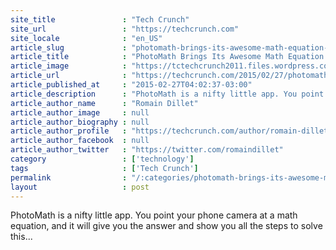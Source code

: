 ```yaml
---
site_title               : "Tech Crunch"
site_url                 : "https://techcrunch.com"
site_locale              : "en_US"
article_slug             : "photomath-brings-its-awesome-math-equation-solving-app-to-android"
article_title            : "PhotoMath Brings Its Awesome Math Equation Solving App To Android"
article_image            : "https://tctechcrunch2011.files.wordpress.com/2015/02/01-photomath-formula-scan-android.jpg?w=764&h=400&crop=1"
article_url              : "https://techcrunch.com/2015/02/27/photomath-brings-its-awesome-math-equation-solving-app-to-android/"
article_published_at     : "2015-02-27T04:02:37-03:00"
article_description      : "PhotoMath is a nifty little app. You point your phone camera at a math equation, and it will give you the answer and show you all the steps to solve this..."
article_author_name      : "Romain Dillet"
article_author_image     : null
article_author_biography : null
article_author_profile   : "https://techcrunch.com/author/romain-dillet/"
article_author_facebook  : null
article_author_twitter   : "https://twitter.com/romaindillet"
category                 : ['technology']
tags                     : ['Tech Crunch']
permalink                : "/:categories/photomath-brings-its-awesome-math-equation-solving-app-to-android/"
layout                   : post
---
```


PhotoMath is a nifty little app. You point your phone camera at a math equation, and it will give you the answer and show you all the steps to solve this...
